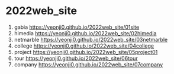 # 2022web_site
1. gabia https://yeonji0.github.io/2022web_site/01site
2. himedia https://yeonji0.github.io/2022web_site/02himedia
3. netmarble https://yeonji0.github.io/2022web_site/03netmarble
4. college https://yeonji0.github.io/2022web_site/04college
5. project https://yeonji0.github.io/2022web_site/05project01
6. tour https://yeonji0.github.io/2022web_site/06tour
7. company https://yeonji0.github.io/2022web_site/07company